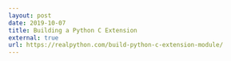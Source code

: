 ```yaml
---
layout: post
date: 2019-10-07
title: Building a Python C Extension
external: true
url: https://realpython.com/build-python-c-extension-module/
---
```

